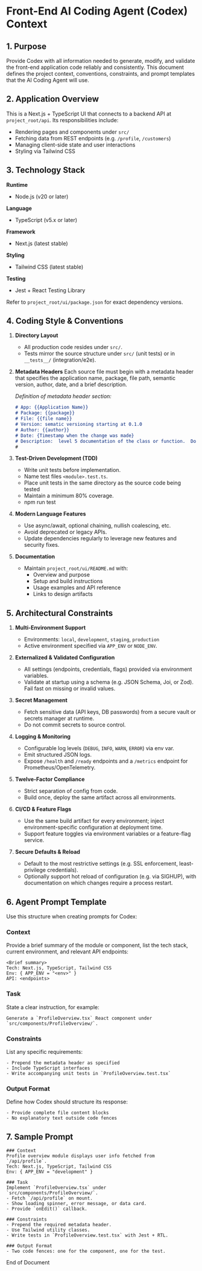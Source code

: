 # Front-End AI Coding Agent (Codex) Context

## 1. Purpose

Provide Codex with all information needed to generate, modify, and validate the front-end application code reliably and consistently. This document defines the project context, conventions, constraints, and prompt templates that the AI Coding Agent will use.

## 2. Application Overview

This is a Next.js + TypeScript UI that connects to a backend API at `project_root/api`. Its responsibilities include:

* Rendering pages and components under `src/`
* Fetching data from REST endpoints (e.g. `/profile`, `/customers`)
* Managing client-side state and user interactions
* Styling via Tailwind CSS

## 3. Technology Stack

**Runtime**

* Node.js (v20 or later)

**Language**

* TypeScript (v5.x or later)

**Framework**

* Next.js (latest stable)

**Styling**

* Tailwind CSS (latest stable)

**Testing**

* Jest + React Testing Library

Refer to `project_root/ui/package.json` for exact dependency versions.

## 4. Coding Style & Conventions

1. **Directory Layout**

    * All production code resides under `src/`.
    * Tests mirror the source structure under `src/` (unit tests) or in `__tests__/` (integration/e2e).

2. **Metadata Headers**
   Each source file must begin with a metadata header that specifies the application name, package, file path, semantic version, author, date, and a brief description.

   *Definition of metadata header section:*

   ```markdown
   # App: {{Application Name}}
   # Package: {{package}}
   # File: {{file name}}
   # Version: sematic versioning starting at 0.1.0
   # Author: {{author}}
   # Date: {Timestamp when the change was made}
   # Description:  level 5 documentation of the class or function.  Document each method or function in the file.  
   #
   ```

3. **Test-Driven Development (TDD)**

    * Write unit tests before implementation.
    * Name test files `<module>.test.ts`.
    * Place unit tests in the same directory as the source code being tested
    * Maintain a minimum 80% coverage.
    * npm run test

4. **Modern Language Features**

    * Use async/await, optional chaining, nullish coalescing, etc.
    * Avoid deprecated or legacy APIs.
    * Update dependencies regularly to leverage new features and security fixes.

5. **Documentation**

    * Maintain `project_root/ui/README.md` with:
        * Overview and purpose
        * Setup and build instructions
        * Usage examples and API reference
        * Links to design artifacts

## 5. Architectural Constraints

1. **Multi-Environment Support**

    * Environments: `local`, `development`, `staging`, `production`
    * Active environment specified via `APP_ENV` or `NODE_ENV`.

2. **Externalized & Validated Configuration**

    * All settings (endpoints, credentials, flags) provided via environment variables.
    * Validate at startup using a schema (e.g. JSON Schema, Joi, or Zod). Fail fast on missing or invalid values.

3. **Secret Management**

    * Fetch sensitive data (API keys, DB passwords) from a secure vault or secrets manager at runtime.
    * Do not commit secrets to source control.

4. **Logging & Monitoring**

    * Configurable log levels (`DEBUG`, `INFO`, `WARN`, `ERROR`) via env var.
    * Emit structured JSON logs.
    * Expose `/health` and `/ready` endpoints and a `/metrics` endpoint for Prometheus/OpenTelemetry.

5. **Twelve-Factor Compliance**

    * Strict separation of config from code.
    * Build once, deploy the same artifact across all environments.

6. **CI/CD & Feature Flags**

    * Use the same build artifact for every environment; inject environment-specific configuration at deployment time.
    * Support feature toggles via environment variables or a feature-flag service.

7. **Secure Defaults & Reload**

    * Default to the most restrictive settings (e.g. SSL enforcement, least-privilege credentials).
    * Optionally support hot reload of configuration (e.g. via SIGHUP), with documentation on which changes require a process restart.

## 6. Agent Prompt Template

Use this structure when creating prompts for Codex:

### Context

Provide a brief summary of the module or component, list the tech stack, current environment, and relevant API endpoints:

```
<Brief summary>
Tech: Next.js, TypeScript, Tailwind CSS
Env: { APP_ENV = "<env>" }
API: <endpoints>
```

### Task

State a clear instruction, for example:

```
Generate a `ProfileOverview.tsx` React component under `src/components/ProfileOverview/`.
```

### Constraints

List any specific requirements:

```
- Prepend the metadata header as specified
- Include TypeScript interfaces
- Write accompanying unit tests in `ProfileOverview.test.tsx`
```

### Output Format

Define how Codex should structure its response:

```
- Provide complete file content blocks
- No explanatory text outside code fences
```

## 7. Sample Prompt

```
### Context
Profile overview module displays user info fetched from `/api/profile`.
Tech: Next.js, TypeScript, Tailwind CSS
Env: { APP_ENV = "development" }

### Task
Implement `ProfileOverview.tsx` under `src/components/ProfileOverview/`.
- Fetch `/api/profile` on mount.
- Show loading spinner, error message, or data card.
- Provide `onEdit()` callback.

### Constraints
- Prepend the required metadata header.
- Use Tailwind utility classes.
- Write tests in `ProfileOverview.test.tsx` with Jest + RTL.

### Output Format
- Two code fences: one for the component, one for the test.
```


End of Document

